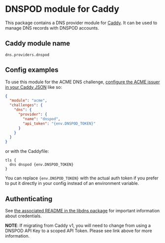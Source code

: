 # DNSPOD module for Caddy

This package contains a DNS provider module for [Caddy](https://github.com/caddyserver/caddy). It can be used to manage DNS records with DNSPOD accounts.

## Caddy module name

```
dns.providers.dnspod
```

## Config examples

To use this module for the ACME DNS challenge, [configure the ACME issuer in your Caddy JSON](https://caddyserver.com/docs/json/apps/tls/automation/policies/issuer/acme/) like so:

```json
{
  "module": "acme",
  "challenges": {
    "dns": {
      "provider": {
        "name": "dnspod",
        "api_token": "{env.DNSPOD_TOKEN}"
      }
    }
  }
}
```

or with the Caddyfile:

```
tls {
  dns dnspod {env.DNSPOD_TOKEN}
}
```

You can replace `{env.DNSPOD_TOKEN}` with the actual auth token if you prefer to put it directly in your config instead of an environment variable.

## Authenticating

See [the associated README in the libdns package](https://github.com/libdns/dnspod) for important information about credentials.

**NOTE**: If migrating from Caddy v1, you will need to change from using a DNSPOD API Key to a scoped API Token. Please see link above for more information.
